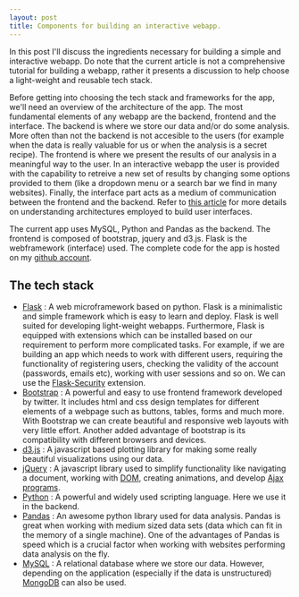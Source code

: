 ```yaml
---
layout: post
title: Components for building an interactive webapp.
---
```


In this post I'll discuss the ingredients necessary for building a simple and interactive webapp. Do note that the current article is not a comprehensive tutorial for building a webapp, rather it presents a discussion to help choose a light-weight and reusable tech stack.

Before getting into choosing the tech stack and frameworks for the app, we'll need an overview of the architecture of the app. The most fundamental elements of any webapp are the backend, frontend and the interface. The backend is where we store our data and/or do some analysis. More often than not the backend is not accesible to the users (for example when the data is really valuable for us or when the analysis is a secret recipe). The frontend is where we present the results of our analysis in a meaningful way to the user. In an interactive webapp the user is provided with the capability to retreive a new set of results by changing some options provided to them (like a dropdown menu or a search bar we find in many websites). Finally, the interface part acts as a medium of communication between the frontend and the backend. Refer to [this article](http://en.wikipedia.org/wiki/Model%E2%80%93view%E2%80%93controller) for more details on understanding architectures employed to build user interfaces.

The current app uses MySQL, Python and Pandas as the backend. The frontend is composed of bootstrap, jquery and d3.js. Flask is the webframework (interface) used. The complete code for the app is hosted on my [github account](https://github.com/bharatreddy/cricstats).

## The tech stack

- [Flask](http://flask.pocoo.org/) : A web microframework based on python. Flask is a minimalistic and simple framework which is easy to learn and deploy. Flask is well suited for developing light-weight webapps. Furthermore, Flask is equipped with extensions which can be installed based on our requirement to perform more complicated tasks. For example, if we are building an app which needs to work with different users, requiring the functionality of registering users, checking the validity of the account (passwords, emails etc), working with user sessions and so on. We can use the [Flask-Security](https://pythonhosted.org/Flask-Security/) extension.
- [Bootstrap](http://getbootstrap.com/) : A powerful and easy to use frontend framework developed by twitter. It includes html and css design templates for different elements of a webpage such as buttons, tables, forms and much more. With Bootstrap we can create beautiful and responsive web layouts with very little effort. Another added advantage of bootstrap is its compatibility with different browsers and devices.
- [d3.js](http://d3js.org/) : A javascript based plotting library for making some really beautiful visualizations using our data. 
- [jQuery](http://jquery.com/) : A javascript library used to simplify functionality like navigating a document, working with [DOM](http://en.wikipedia.org/wiki/Document_Object_Model), creating animations, and develop [Ajax programs](http://en.wikipedia.org/wiki/Ajax_(programming)).
- [Python](https://www.python.org/) : A powerful and widely used scripting language. Here we use it in the backend.
- [Pandas](http://pandas.pydata.org/) : An awesome python library used for data analysis. Pandas is great when working with medium sized data sets (data which can fit in the memory of a single machine). One of the advantages of Pandas is speed which is a crucial factor when working with websites performing data analysis on the fly.
- [MySQL](http://www.mysql.com/) : A relational database where we store our data. However, depending on the application (especially if the data is unstructured) [MongoDB](http://www.mongodb.org) can also be used.